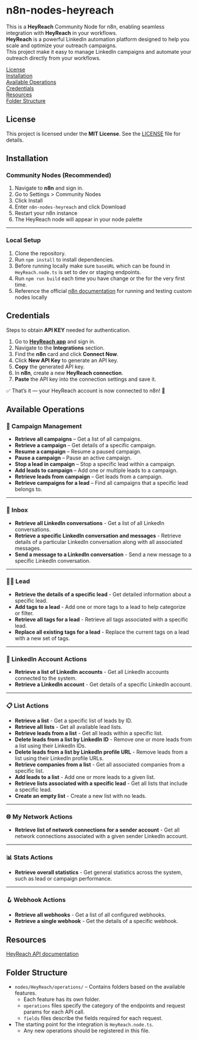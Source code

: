 #  n8n-nodes-heyreach
This is a **HeyReach** Community Node for n8n, enabling seamless integration with **HeyReach** in your workflows.  
**HeyReach** is a powerful LinkedIn automation platform designed to help you scale and optimize your outreach campaigns.  
This project make it easy to manage LinkedIn campaigns and automate your outreach directly from your workflows.

[License](#license)  
[Installation](#installation)  
[Available Operations](#available-operations)  
[Credentials](#credentials)  
[Resources](#resources)  
[Folder Structure](#folder-structure)

## License
This project is licensed under the **MIT License**. See the [LICENSE](LICENSE.md) file for details.

## Installation
### Community Nodes (Recommended)
1. Navigate to **n8n** and sign in.
2. Go to Settings > Community Nodes
3. Click Install
4. Enter `n8n-nodes-heyreach` and click Download
5. Restart your n8n instance
6. The HeyReach node will appear in your node palette
--- 

### Local Setup 
1. Clone the repository.
2. Run `npm install` to install dependencies.
3. Before running locally make sure `baseURL` which can be found in `HeyReach.node.ts` is set to dev or staging endpoints.
4. Run `npm run build` each time you have change or the for the very first time.
5. Reference the official [n8n documentation](https://docs.n8n.io/integrations/creating-nodes/test/run-node-locally/) for running and testing custom nodes locally

## Credentials
Steps to obtain **API KEY** needed for authentication.
1. Go to **[HeyReach app](https://app.heyreach.io/)** and sign in.
2. Navigate to the **Integrations** section.
3. Find the **n8n** card and click **Connect Now**.
4. Click **New API Key** to generate an API key.
5. **Copy** the generated API key.
6. In **n8n**, create a new **HeyReach connection**.
7. **Paste** the API key into the connection settings and save it.  

✅ That’s it — your HeyReach account is now connected to n8n! 🎉

## Available Operations

### 🔧 Campaign Management

- **Retrieve all campaigns** – Get a list of all campaigns.
- **Retrieve a campaign** – Get details of a specific campaign.
- **Resume a campaign** – Resume a paused campaign.
- **Pause a campaign** – Pause an active campaign.
- **Stop a lead in campaign** – Stop a specific lead within a campaign.
- **Add leads to campaign** – Add one or multiple leads to a campaign.
- **Retrieve leads from campaign** – Get leads from a campaign.
- **Retrieve campaigns for a lead** – Find all campaigns that a specific lead belongs to.
---

### 💬 Inbox

- **Retrieve all LinkedIn conversations** - Get a list of all LinkedIn conversations.
- **Retrieve a specific LinkedIn conversation and messages** - Retrieve details of a particular LinkedIn conversation along with all associated messages.
- **Send a message to a LinkedIn conversation** - Send a new message to a specific LinkedIn conversation.
---

### 🧑‍💼 Lead

- **Retrieve the details of a specific lead** - Get detailed information about a specific lead.
- **Add tags to a lead** - Add one or more tags to a lead to help categorize or filter.
- **Retrieve all tags for a lead** - Retrieve all tags associated with a specific lead.
- **Replace all existing tags for a lead** - Replace the current tags on a lead with a new set of tags.
---

### 🔗 LinkedIn Account Actions

- **Retrieve a list of LinkedIn accounts** - Get all LinkedIn accounts connected to the system.
- **Retrieve a LinkedIn account** - Get details of a specific LinkedIn account.
---

### 📋 List Actions

- **Retrieve a list** - Get a specific list of leads by ID.
- **Retrieve all lists** - Get all available lead lists.
- **Retrieve leads from a list** - Get all leads within a specific list.
- **Delete leads from a list by LinkedIn ID** - Remove one or more leads from a list using their LinkedIn IDs.
- **Delete leads from a list by LinkedIn profile URL** - Remove leads from a list using their LinkedIn profile URLs.
- **Retrieve companies from a list** - Get all associated companies from a specific list.
- **Add leads to a list** - Add one or more leads to a given list.
- **Retrieve lists associated with a specific lead** - Get all lists that include a specific lead.
- **Create an empty list** - Create a new list with no leads.
---

### 🌐 My Network Actions

- **Retrieve list of network connections for a sender account** - Get all network connections associated with a given sender LinkedIn account.

---

### 📊 Stats Actions

- **Retrieve overall statistics** - Get general statistics across the system, such as lead or campaign performance.

---

### 🪝 Webhook Actions

- **Retrieve all webhooks** - Get a list of all configured webhooks.
- **Retrieve a single webhook** - Get the details of a specific webhook.

## Resources

  [HeyReach API documentation](https://documenter.getpostman.com/view/23808049/2sA2xb5F75#61f5ef5d-5f31-4da9-b6af-ef0a6f128146)    

## Folder Structure

- `nodes/HeyReach/operations/` – Contains folders based on the available features.  
  - Each feature has its own folder.
  - `operations` files specify the category of the endpoints and request params for each API call.
  - `fields` files describe the fields required for each request.
- The starting point for the integration is `HeyReach.node.ts`.  
  - Any new operations should be registered in this file.
